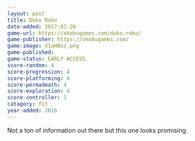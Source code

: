 ```yaml
---
layout: post
title: Doko Roko  
date-added: 2017-02-26
game-url: https://okobugames.com/doko-roko/
game-publisher: https://okobugames.com/
game-image: V1aH8oz.png
game-published:
game-status: EARLY ACCESS
score-random: 4
score-progression: 4
score-platforming: 4
score-permadeath: 4
score-exploration: 4
score-controller: 1
catagory: fit
year-added: 2016
---
```


Not a ton of information out there but this one looks promising.
